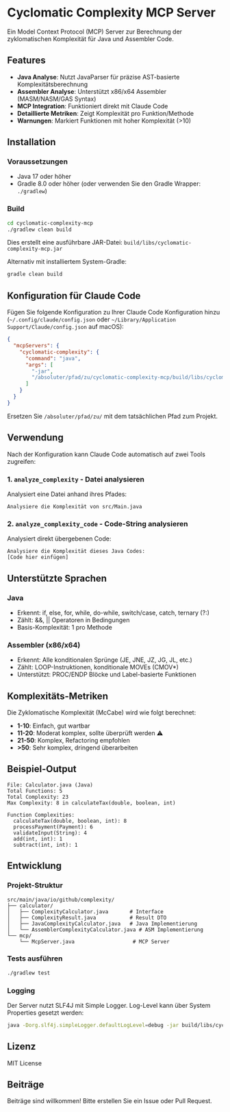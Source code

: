 # Cyclomatic Complexity MCP Server

Ein Model Context Protocol (MCP) Server zur Berechnung der zyklomatischen Komplexität für Java und Assembler Code.

## Features

- **Java Analyse**: Nutzt JavaParser für präzise AST-basierte Komplexitätsberechnung
- **Assembler Analyse**: Unterstützt x86/x64 Assembler (MASM/NASM/GAS Syntax)
- **MCP Integration**: Funktioniert direkt mit Claude Code
- **Detaillierte Metriken**: Zeigt Komplexität pro Funktion/Methode
- **Warnungen**: Markiert Funktionen mit hoher Komplexität (>10)

## Installation

### Voraussetzungen

- Java 17 oder höher
- Gradle 8.0 oder höher (oder verwenden Sie den Gradle Wrapper: `./gradlew`)

### Build

```bash
cd cyclomatic-complexity-mcp
./gradlew clean build
```

Dies erstellt eine ausführbare JAR-Datei: `build/libs/cyclomatic-complexity-mcp.jar`

Alternativ mit installiertem System-Gradle:
```bash
gradle clean build
```

## Konfiguration für Claude Code

Fügen Sie folgende Konfiguration zu Ihrer Claude Code Konfiguration hinzu (`~/.config/claude/config.json` oder `~/Library/Application Support/Claude/config.json` auf macOS):

```json
{
  "mcpServers": {
    "cyclomatic-complexity": {
      "command": "java",
      "args": [
        "-jar",
        "/absoluter/pfad/zu/cyclomatic-complexity-mcp/build/libs/cyclomatic-complexity-mcp.jar"
      ]
    }
  }
}
```

Ersetzen Sie `/absoluter/pfad/zu/` mit dem tatsächlichen Pfad zum Projekt.

## Verwendung

Nach der Konfiguration kann Claude Code automatisch auf zwei Tools zugreifen:

### 1. `analyze_complexity` - Datei analysieren

Analysiert eine Datei anhand ihres Pfades:

```
Analysiere die Komplexität von src/Main.java
```

### 2. `analyze_complexity_code` - Code-String analysieren

Analysiert direkt übergebenen Code:

```
Analysiere die Komplexität dieses Java Codes:
[Code hier einfügen]
```

## Unterstützte Sprachen

### Java
- Erkennt: if, else, for, while, do-while, switch/case, catch, ternary (?:)
- Zählt: &&, || Operatoren in Bedingungen
- Basis-Komplexität: 1 pro Methode

### Assembler (x86/x64)
- Erkennt: Alle konditionalen Sprünge (JE, JNE, JZ, JG, JL, etc.)
- Zählt: LOOP-Instruktionen, konditionale MOVEs (CMOV*)
- Unterstützt: PROC/ENDP Blöcke und Label-basierte Funktionen

## Komplexitäts-Metriken

Die Zyklomatische Komplexität (McCabe) wird wie folgt berechnet:

- **1-10**: Einfach, gut wartbar
- **11-20**: Moderat komplex, sollte überprüft werden ⚠️
- **21-50**: Komplex, Refactoring empfohlen
- **>50**: Sehr komplex, dringend überarbeiten

## Beispiel-Output

```
File: Calculator.java (Java)
Total Functions: 5
Total Complexity: 23
Max Complexity: 8 in calculateTax(double, boolean, int)

Function Complexities:
  calculateTax(double, boolean, int): 8
  processPayment(Payment): 6
  validateInput(String): 4
  add(int, int): 1
  subtract(int, int): 1
```

## Entwicklung

### Projekt-Struktur

```
src/main/java/io/github/complexity/
├── calculator/
│   ├── ComplexityCalculator.java       # Interface
│   ├── ComplexityResult.java           # Result DTO
│   ├── JavaComplexityCalculator.java   # Java Implementierung
│   └── AssemblerComplexityCalculator.java # ASM Implementierung
└── mcp/
    └── McpServer.java                   # MCP Server
```

### Tests ausführen

```bash
./gradlew test
```

### Logging

Der Server nutzt SLF4J mit Simple Logger. Log-Level kann über System Properties gesetzt werden:

```bash
java -Dorg.slf4j.simpleLogger.defaultLogLevel=debug -jar build/libs/cyclomatic-complexity-mcp.jar
```

## Lizenz

MIT License

## Beiträge

Beiträge sind willkommen! Bitte erstellen Sie ein Issue oder Pull Request.
